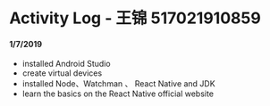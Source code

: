 # Activity Log - 王锦 517021910859

#### 1/7/2019

- installed Android Studio
- create virtual devices
- installed Node、Watchman 、 React Native and JDK
- learn the basics on the React Native official website

